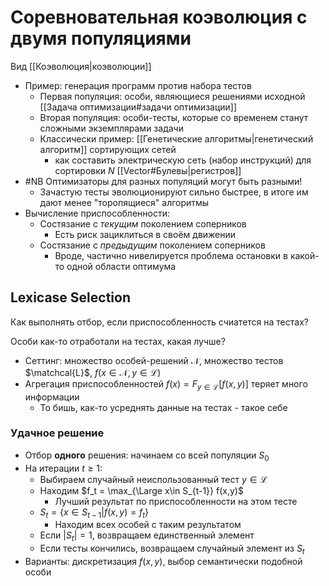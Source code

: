 # Соревновательная коэволюция с двумя популяциями

Вид [[Коэволюция|коэволюции]]

* Пример: генерация программ против набора тестов
	* Первая популяция: особи, являющиеся решениями исходной [[Задача оптимизации#задачи оптимизации]]
	* Вторая популяция: особи-тесты, которые со временем станут сложными экземплярами задачи
	* Классически пример: [[Генетические алгоритмы|генетический алгоритм]] сортирующих сетей
		* как составить электрическую сеть (набор инструкций) для сортировки $N$ [[Vector#Булевы|регистров]]
* #NB Оптимизаторы для разных популяций могут быть разными!
	* Зачастую тесты эволюционируют сильно быстрее, в итоге им дают менее "торопящиеся" алгоритмы
* Вычисление приспособленности:
	* Состязание с *текущим* поколением соперников
		* Есть риск зациклиться в своём движении
	* Состязание с *предыдущим* поколением соперников
		* Вроде, частично нивелируется проблема остановки в какой-то одной области оптимума

## Lexicase Selection

Как выполнять отбор, если приспособленность счиатется на тестах?

Особи как-то отработали на тестах, какая лучше?

* Сеттинг: множество особей-решений $\mathcal{N}$, множество тестов $\matchcal{L}$, $f(x\in \mathcal{N}, y\in \mathcal{L})$
* Агрегация приспособленностей $f(x) = F_{y\in\mathcal{L}}[f(x,y)]$ теряет много информации
	* То бишь, как-то усреднять данные на тестах - такое себе

### Удачное решение

* Отбор **одного** решения: начинаем со всей популяции $S_0$
* На итерации $t \ge 1$:
	* Выбираем случайный неиспользованный тест $y\in\mathcal{L}$
	* Находим $f_t = \max_{\Large x\in S_{t-1}} f(x,y)$
		* Лучший результат по приспособленности на этом тесте
	* $S_t = \{x\in S_{t-1}|f(x,y)=f_t\}$
		* Находим всех особей с таким результатом
	* Если $|S_t| = 1$, возвращаем единственный элемент
	* Если тесты кончились, возвращаем случайный элемент из $S_t$
* Варианты: дискретизация $f(x,y)$, выбор семантически подобной особи